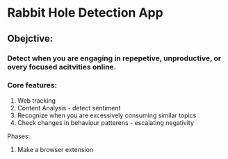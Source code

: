 # Rabbit Hole Detection App
## Obejctive:
### Detect when you are engaging in repepetive, unproductive, or overy focused acitvities online. 

### Core features:
1. Web tracking 
2. Content Analysis - detect sentiment 
3. Recognize when you are excessively consuming similar topics 
4. Check changes in behaviour patterens - escalating negativity


Phases: 
1. Make a browser extension 